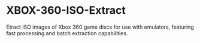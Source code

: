 # XBOX-360-ISO-Extract
Etract ISO images of Xbox 360 game discs for use with emulators, featuring fast processing and batch extraction capabilities.
